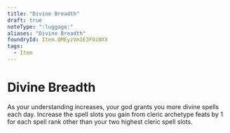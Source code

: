 ```yaml
---
title: "Divine Breadth"
draft: true
noteType: ":luggage:"
aliases: "Divine Breadth"
foundryId: Item.QMEyzVm1E3FOiNYX
tags:
  - Item
---
```


# Divine Breadth

As your understanding increases, your god grants you more divine spells each day. Increase the spell slots you gain from cleric archetype feats by 1 for each spell rank other than your two highest cleric spell slots.
